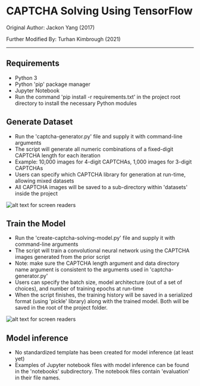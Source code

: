 # CAPTCHA Solving Using TensorFlow

Original Author: Jackon Yang (2017)

Further Modified By: Turhan Kimbrough (2021)

---
## Requirements
- Python 3
- Python 'pip' package manager
- Jupyter Notebook
- Run the command 'pip install -r requirements.txt' in the project root directory to install the necessary Python modules

## Generate Dataset
- Run the 'captcha-generator.py' file and supply it with command-line arguments
- The script will generate all numeric combinations of a fixed-digit CAPTCHA length for each iteration 
- Example: 10,000 images for 4-digit CAPTCHAs, 1,000 images for 3-digit CAPTCHAs
- Users can specify which CAPTCHA library for generation at run-time, allowing mixed datasets
- All CAPTCHA images will be saved to a sub-directory within 'datasets' inside the project

![alt text for screen
readers](https://github.com/T-Visor/captcha-tensorflow/blob/master/pictures/captcha-generator-screenshot.png "script screenshot")

## Train the Model
- Run the 'create-captcha-solving-model.py' file and supply it with command-line arguments
- The script will train a convolutional neural network using the CAPTCHA images generated from the prior script
- Note: make sure the CAPTCHA length argument and data directory name argument is consistent to the arguments used in 'captcha-generator.py'
- Users can specify the batch size, model architecture (out of a set of choices), and number of training epochs at run-time
- When the script finishes, the training history will be saved in a serialized format (using 'pickle' library) along with the trained model. Both will be saved in the root of the project folder.

![alt text for screen
readers](https://github.com/T-Visor/captcha-tensorflow/blob/master/pictures/create-captcha-solving-model-screenshot.png "script screenshot")

## Model inference
- No standardized template has been created for model inference (at least yet)
- Examples of Jupyter notebook files with model inference can be found in the 'notebooks' subdirectory. The notebook files contain 'evaluation' in their file names.
